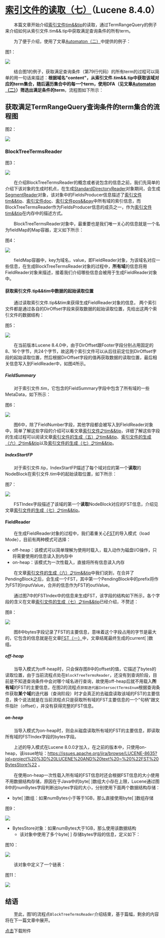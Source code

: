 # [索引文件的读取（七）](https://www.amazingkoala.com.cn/Lucene/Search/)（Lucene 8.4.0）

&emsp;&emsp;本篇文章开始介绍[索引文件tim&&tip](https://www.amazingkoala.com.cn/Lucene/suoyinwenjian/2019/0401/43.html)的读取，通过TermRangeQuery的例子来介绍如何从索引文件.tim&&.tip中获取满足查询条件的所有term。

&emsp;&emsp;为了便于介绍，使用了文章[Automaton（二）](https://www.amazingkoala.com.cn/Lucene/gongjulei/2020/0727/157.html)中提供的例子：

图1：

<img src="索引文件的读取（七）-image/1.png">

&emsp;&emsp;结合图1的例子，获取满足查询条件（第79行代码）的所有term的过程可以简单的用一句话来描述：**根据域名"content"，从索引文件.tim&&.tip中获取该域对应的term集合，随后遍历集合中的每一个term，使用DFA（见文章[Automaton（二）](https://www.amazingkoala.com.cn/Lucene/gongjulei/2020/0727/157.html)）筛选出满足条件的term**，流程图如下所示：

## 获取满足TermRangeQuery查询条件的term集合的流程图

图2：

<img src="索引文件的读取（七）-image/2.png">

### BlockTreeTermsReader

图3：

<img src="索引文件的读取（七）-image/3.png">

&emsp;&emsp;在介绍BlockTreeTermsReader的概念或者说包含的信息之前，我们先简单的介绍下该对象的生成时机点，在生成[StandardDirectoryReader](https://www.amazingkoala.com.cn/Lucene/Index/2019/0916/93.html)对象期间，会生成[SegmentReader](https://www.amazingkoala.com.cn/Lucene/Index/2019/1014/99.html)对象，该对象中的FieldsProducer信息描述了[索引文件tim&&tip](https://www.amazingkoala.com.cn/Lucene/suoyinwenjian/2019/0401/43.html)、[索引文件doc](https://www.amazingkoala.com.cn/Lucene/suoyinwenjian/2019/0324/42.html)、[索引文件pos&&pay](https://www.amazingkoala.com.cn/Lucene/suoyinwenjian/2019/0324/41.html)中所有域的索引信息，而BlockTreeTermsReader作为FieldsProducer信息的成员之一，作为[索引文件tim&&tip](https://www.amazingkoala.com.cn/Lucene/suoyinwenjian/2019/0401/43.html)在内存中的描述方式。

&emsp;&emsp;BlockTreeTermsReader对象中，最重要也是我们唯一关心的信息就是一个名为fieldMap的Map容器，定义如下所示：

图4：

<img src="索引文件的读取（七）-image/4.png">

&emsp;&emsp;fieldMap容器中，key为域名，value，即FieldReader对象，为该域名对应一些信息，在生成BlockTreeTermsReader对象的过程中，**所有域**的信息将用FieldReader对象来描述，接着我们介绍哪些信息会被用于生成FieldReader对象中。

#### 获取索引文件.tip&&tim中数据的起始读取位置

&emsp;&emsp;通过读取索引文件.tip&&tim来获得生成FieldReader对象的信息， 两个索引文件都是通过各自的DirOffset字段来获取数据的起始读取位置，先给出这两个索引文件的数据结构：

图5：

<img src="索引文件的读取（七）-image/5.png">

&emsp;&emsp;在当前版本Lucene 8.4.0中，由于DirOffset跟Footer字段分别占用固定的8、16个字节，共24个字节，故这两个索引文件可以从后往前定位到DirOffset字段的起始读取位置，然后根据DirOffset字段的值再获取数据的读取位置，最后相关信息写入到FieldReader中，如图4所示。

##### FieldSummary

&emsp;&emsp;对于索引文件.tim，它包含的FieldSummary字段中包含了所有域的一些MetaData，如下所示：

图6：

<img src="索引文件的读取（七）-image/6.png">

&emsp;&emsp;图6中，除了FieldNumber字段，其他字段都会被写入到FIeldReader对象中，简单了解这些字段的介绍可以看文章[索引文件之tim&&tip](https://www.amazingkoala.com.cn/Lucene/suoyinwenjian/2019/0401/43.html)，详细了解这些字段的生成过程可以阅读文章[索引文件的生成（五）之tim&&tip](https://www.amazingkoala.com.cn/Lucene/Index/2020/0110/125.html)、[索引文件的生成（六）之tim&&tip](https://www.amazingkoala.com.cn/Lucene/Index/2020/0115/126.html)以及[索引文件的生成（七）之tim&&tip](https://www.amazingkoala.com.cn/Lucene/Index/2020/0117/127.html)。

##### IndexStartFP

&emsp;&emsp;对于索引文件.tip，IndexStartFP描述了每个域对应的第一个**读取**的NodeBlock在索引文件.tim中的起始读取位置，如下所示：

图7：

<img src="索引文件的读取（七）-image/7.png">

&emsp;&emsp;FSTIndex字段描述了该域的第一个**读取**NodeBlock对应的FST信息，介绍见文章[索引文件的生成（七）之tim&&tip](https://www.amazingkoala.com.cn/Lucene/Index/2020/0117/127.html)。

#### FieldReader

&emsp;&emsp;在生成FieldReader对象的过程中，我们着重关心[FST](https://www.amazingkoala.com.cn/Lucene/yasuocunchu/2019/0220/35.html)的导入模式（load Mode），目前有两种模式可选择：

- off-heap：该模式可以简单理解为使用时载入，载入动作为磁盘I/O操作，只将需要使用的信息读入到内存中
- on-heap：该模式为一次性载入，直接将所有信息读入内存

&emsp;&emsp;在文章[索引文件的生成（六）之tim&&tip](https://www.amazingkoala.com.cn/Lucene/Index/2020/0115/126.html)中我们说到，在合并了PendingBlock之后，会生成一个FST，其中第一个PendingBlock中的prefix将作为FST的inputValue，合并的信息作为FST的outValue。

&emsp;&emsp;通过图7中的FSTIndex中的信息来生成FST，该字段的结构如下所示，各个字段的含义在文章[索引文件的生成（七）之tim&&tip](https://www.amazingkoala.com.cn/Lucene/Index/2020/0117/127.html)已经介绍，不赘述：

图8：

<img src="索引文件的读取（七）-image/8.png">

&emsp;&emsp;图8中bytes字段记录了FST的主要信息，意味着这个字段占用的字节是最大的，它包含的信息就是在文章[FST（一）](https://www.amazingkoala.com.cn/Lucene/yasuocunchu/2019/0220/35.html)中，文章结尾最终生成的current[ ]数组。

##### off-heap

&emsp;&emsp;当导入模式为off-heap时，只会保存图8中的offset的值，它描述了bytes的读取位置，由于当前流程点处在`BlockTreeTermsReader`，还没有到查询阶段，目前是不知道查询条件中会对哪个域名进行查询，故使用off-heap后就不用载入**所有域**的FST的主要信息，在图2的流程点`获取迭代器IntersectTermsEnum`根据查询条件获取**某个域**的迭代器（查询阶段）时才会真正的去磁盘读取该域的FST的主要信息，换个说法就是在当前流程点只是获取所有域的FST主要信息的一个"句柄"跟文件指针（offset），并没有获得完整的FST信息。

##### on-heap

&emsp;&emsp;当导入模式为on-heap时，则会从磁盘读取所有域的FST的主要信息，即读取所有域的FSTIndex字段的bytes字段。

&emsp;&emsp;上述的导入模式在Lucene 8.0.0才加入，在之前的版本中，只使用on-heap，该issue地址：https://issues.apache.org/jira/browse/LUCENE-8635?jql=project%20%3D%20LUCENE%20AND%20text%20~%20%22FST%20BytesStore%22 。

&emsp;&emsp;在使用on-heap一次性载入所有域的FST信息时还会根据FST信息的大小使用不用数据结构存储，原因在于Java中的byte[ ]数组大小存在上限，Lucene通过图8中的numBytes字段判断出bytes字段的大小，分别使用下面两个数据结构存储：

- byte[ ]数组：如果numBytes小于等于1GB，那么直接使用byte[ ]数组存储

图9：

<img src="索引文件的读取（七）-image/9.png">

- BytesStore对象：如果numBytes大于1GB，那么使用该数据结构
  - 该对象中使用了多个byte[ ] 存储bytes字段的信息，定义如下：

图10：

<img src="索引文件的读取（七）-image/10.png">

&emsp;&emsp;该对象中定义了一个链表：

图11：

<img src="索引文件的读取（七）-image/11.png">

## 结语

&emsp;&emsp;至此，图1的流程点`BlockTreeTermsReader`介绍结束，基于篇幅，剩余的内容将在下一篇文章中展开。

[点击](http://www.amazingkoala.com.cn/attachment/Lucene/Search/索引文件的读取（七）/索引文件的读取（七）.zip)下载附件




